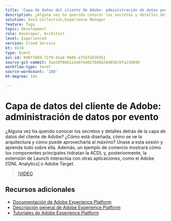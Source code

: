 ```yaml
---
title: 'Capa de datos del cliente de Adobe: administración de datos por evento'
description: ¿Alguna vez ha querido conocer los secretos y detalles detrás de la capa de datos del cliente de Adobe? ¿Cómo está diseñada, cómo se ve la arquitectura y cómo puede aprovecharla al máximo? Únase a esta sesión y aprenda todo sobre ella. Además, un ejemplo de comercio mostrará cómo los componentes principales hidratan la ACDL y, posteriormente, la extensión de Launch interactúa con otras aplicaciones, como el Adobe [!DNL Analytics] o Adobe Target.
solution: Data Collection,Experience Manager
feature: Tags
topic: Development
role: Developer, Architect
level: Experienced
version: Cloud Service
kt: 9134
type: Event
exl-id: 948f7869-71f9-41e8-9686-ef55fd476951
source-git-commit: 3ae20f0861a3a97e40276d8b20d858cbfa238698
workflow-type: tm+mt
source-wordcount: '188'
ht-degree: 14%

---
```


# Capa de datos del cliente de Adobe: administración de datos por evento

¿Alguna vez ha querido conocer los secretos y detalles detrás de la capa de datos del cliente de Adobe? ¿Cómo está diseñada, cómo se ve la arquitectura y cómo puede aprovecharla al máximo? Únase a esta sesión y aprenda todo sobre ella. Además, un ejemplo de comercio mostrará cómo los componentes principales hidratan la ACDL y, posteriormente, la extensión de Launch interactúa con otras aplicaciones, como el Adobe [!DNL Analytics] o Adobe Target.

>[!VIDEO](https://video.tv.adobe.com/v/337585/?quality=12&learn=on&hidetitle=true)

## Recursos adicionales

- [Documentación de Adobe Experience Platform](https://experienceleague.adobe.com/docs/experience-platform.html)
- [Descripción general de Adobe Experience Platform](https://experienceleague.adobe.com/docs/experience-platform/landing/home.html?lang=es)
- [Tutoriales de Adobe Experience Platform](https://experienceleague.adobe.com/docs/platform-learn/tutorials/overview.html?lang=es)

